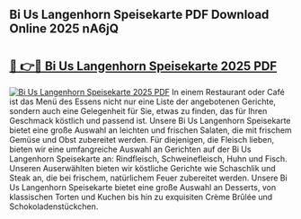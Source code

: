 ## Bi Us Langenhorn Speisekarte PDF Download Online 2025 nA6jQ

# <h2><a href="http://gc8vdw3.nevu.top/?p=Bi+Us+Langenhorn+Speisekarte">🔗 👉🔴 Bi Us Langenhorn Speisekarte 2025 PDF</a></h2>

[![Bi Us Langenhorn Speisekarte 2025 PDF](https://i.imgur.com/dBaPXMq.png)](http://gc8vdw3.nevu.top/?p=Bi+Us+Langenhorn+Speisekarte)
In einem Restaurant oder Café ist das Menü des Essens nicht nur eine Liste der angebotenen Gerichte, sondern auch eine Gelegenheit für Sie, etwas zu finden, das für Ihren Geschmack köstlich und passend ist. Unsere Bi Us Langenhorn Speisekarte bietet eine große Auswahl an leichten und frischen Salaten, die mit frischem Gemüse und Obst zubereitet werden. Für diejenigen, die Fleisch lieben, bieten wir eine umfangreiche Auswahl an Gerichten auf der Bi Us Langenhorn Speisekarte an: Rindfleisch, Schweinefleisch, Huhn und Fisch. Unseren Auserwählten bieten wir köstliche Gerichte wie Schaschlik und Steak an, die bei frischem, natürlichem Feuer zubereitet werden. Unsere Bi Us Langenhorn Speisekarte bietet eine große Auswahl an Desserts, von klassischen Torten und Kuchen bis hin zu exquisiten Crème Brûlée und Schokoladenstückchen.
